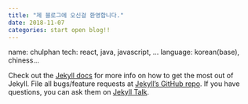 ```yaml
---
title: "제 블로그에 오신걸 환영합니다."
date: 2018-11-07
categories: start open blog!!
---
```


name: chulphan
tech: react, java, javascript, ...
language: korean(base), chiness...

Check out the [Jekyll docs][jekyll-docs] for more info on how to get the most out of Jekyll. File all bugs/feature requests at [Jekyll’s GitHub repo][jekyll-gh]. If you have questions, you can ask them on [Jekyll Talk][jekyll-talk].

[jekyll-docs]: https://jekyllrb.com/docs/home
[jekyll-gh]:   https://github.com/jekyll/jekyll
[jekyll-talk]: https://talk.jekyllrb.com/
